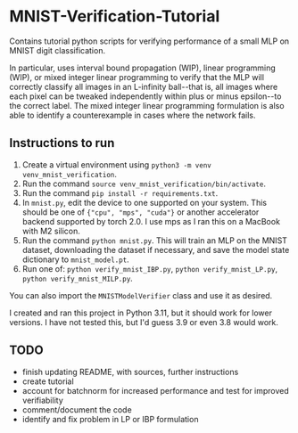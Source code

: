 # MNIST-Verification-Tutorial
Contains tutorial python scripts for verifying performance of a small MLP on MNIST digit classification.

In particular, uses interval bound propagation (WIP), linear programming (WIP), or mixed integer linear programming to verify that the MLP will correctly classify all images in an L-infinity ball--that is, all images where each pixel can be tweaked independently within plus or minus epsilon--to the correct label. The mixed integer linear programming formulation is also able to identify a counterexample in cases where the network fails. 

## Instructions to run
1. Create a virtual environment using `python3 -m venv venv_mnist_verification`.
1. Run the command `source venv_mnist_verification/bin/activate`.
1. Run the command `pip install -r requirements.txt`.
1. In `mnist.py`, edit the device to one supported on your system. This should be one of `{"cpu", "mps", "cuda"}` or another accelerator backend supported by torch 2.0. I use mps as I ran this on a MacBook with M2 silicon.
1. Run the command `python mnist.py`. This will train an MLP on the MNIST dataset, downloading the dataset if necessary, and save the model state dictionary to `mnist_model.pt`.
1. Run one of: `python verify_mnist_IBP.py`, `python verify_mnist_LP.py`, `python verify_mnist_MILP.py`.

You can also import the `MNISTModelVerifier` class and use it as desired. 

I created and ran this project in Python 3.11, but it should work for lower versions. I have not tested this, but I'd guess 3.9 or even 3.8 would work.

## TODO
- finish updating README, with sources, further instructions
- create tutorial
- account for batchnorm for increased performance and test for improved verifiability
- comment/document the code
- identify and fix problem in LP or IBP formulation


